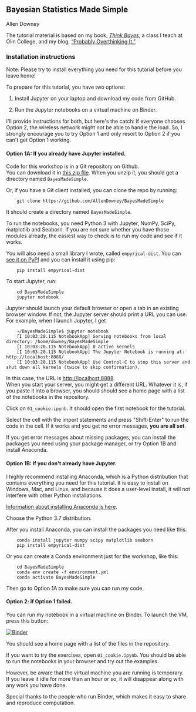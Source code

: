 ## Bayesian Statistics Made Simple

Allen Downey

The tutorial material is based on my book, [*Think Bayes*](http://greenteapress.com/wp/think-bayes/), 
a class I teach at Olin College, and my blog, [“Probably Overthinking It.”](http://allendowney.com/blog)


### Installation instructions

Note:  Please try to install everything you need for this tutorial before you leave home!

To prepare for this tutorial, you have two options:

1. Install Jupyter on your laptop and download my code from GitHub.

2. Run the Jupyter notebooks on a virtual machine on Binder.

I'll provide instructions for both, but here's the catch: if everyone chooses Option 2, the wireless network might not be able to handle the load.  So, I strongly encourage you to try Option 1 and only resort to Option 2 if you can't get Option 1 working.



#### Option 1A: If you already have Jupyter installed.

Code for this workshop is in a Git repository on Github.  
You can download it in [this zip file](https://github.com/AllenDowney/BayesMadeSimple/archive/master.zip).  When you unzip it, you should get a directory named `BayesMadeSimple`.

Or, if you have a Git client installed, you can clone the repo by running:

```
    git clone https://github.com/AllenDowney/BayesMadeSimple
```

It should create a directory named `BayesMadeSimple`.

To run the notebooks, you need Python 3 with Jupyter, NumPy, SciPy, matplotlib and Seaborn.
If you are not sure whether you have those modules already, the easiest way to check is to run my code and see if it works.

You will also need a small library I wrote, called `empyrical-dist`.  You can [see it on PyPI](https://pypi.org/project/empyrical-dist/) and you can install it using pip:


```
    pip install empyrical-dist
```

To start Jupyter, run:

```
    cd BayesMadeSimple
    jupyter notebook
```

Jupyter should launch your default browser or open a tab in an existing browser window.
If not, the Jupyter server should print a URL you can use.  For example, when I launch Jupyter, I get

```
    ~/BayesMadeSimple$ jupyter notebook
    [I 10:03:20.115 NotebookApp] Serving notebooks from local directory: /home/downey/BayesMadeSimple
    [I 10:03:20.115 NotebookApp] 0 active kernels
    [I 10:03:20.115 NotebookApp] The Jupyter Notebook is running at: http://localhost:8888/
    [I 10:03:20.115 NotebookApp] Use Control-C to stop this server and shut down all kernels (twice to skip confirmation).
```

In this case, the URL is [http://localhost:8888](http://localhost:8888).  
When you start your server, you might get a different URL.
Whatever it is, if you paste it into a browser, you should should see a home page with a list of the
notebooks in the repository.

Click on `01_cookie.ipynb`.  It should open the first notebook for the tutorial.

Select the cell with the import statements and press "Shift-Enter" to run the code in the cell.
If it works and you get no error messages, **you are all set**.  

If you get error messages about missing packages, you can install the packages you need using your package manager, 
or try Option 1B and install Anaconda.


#### Option 1B: If you don't already have Jupyter.

I highly recommend installing Anaconda, which is a Python distribution that contains everything
you need for this tutorial.  It is easy to install on Windows, Mac, and Linux, and because it does a
user-level install, it will not interfere with other Python installations.

[Information about installing Anaconda is here](https://www.anaconda.com/distribution/#download-section).

Choose the Python 3.7 distribution.

After you install Anaconda, you can install the packages you need like this:

```
    conda install jupyter numpy scipy matplotlib seaborn
    pip install empyrical-dist
```

Or you can create a Conda environment just for the workshop, like this:

```
    cd BayesMadeSimple
    conda env create -f environment.yml
    conda activate BayesMadeSimple
```

Then go to Option 1A to make sure you can run my code.


#### Option 2: if Option 1 failed.

You can run my notebook in a virtual machine on Binder. To launch the VM, press this button:

 [![Binder](http://mybinder.org/badge.svg)](https://mybinder.org/v2/gh/AllenDowney/BayesMadeSimple/master)

You should see a home page with a list of the files in the repository.

If you want to try the exercises, open `01_cookie.ipynb`. 
You should be able to run the notebooks in your browser and try out the examples.  

However, be aware that the virtual machine you are running is temporary.  
If you leave it idle for more than an hour or so, it will disappear along with any work you have done.

Special thanks to the people who run Binder, which makes it easy to share and reproduce computation.


